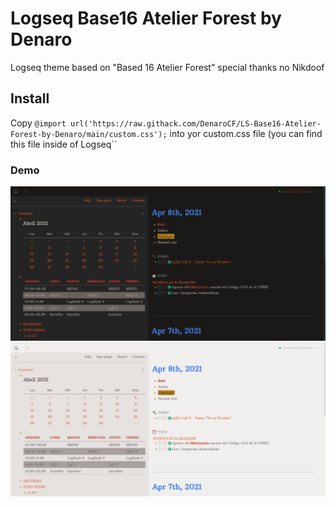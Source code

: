 # Logseq Base16 Atelier Forest by Denaro
Logseq theme based on "Based 16 Atelier Forest" special thanks no Nikdoof

## Install

Copy ``@import url('https://raw.githack.com/DenaroCF/LS-Base16-Atelier-Forest-by-Denaro/main/custom.css');`` into yor custom.css file (you can find this file inside of Logseq``

### Demo

![Drk-theme](imgs/Dark-base16.png) ![Light-theme](imgs/Light-base16.png)
